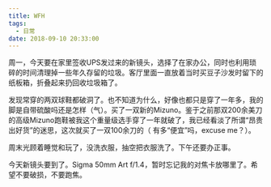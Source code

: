 ```yaml
---
title: WFH
tags:
  - 日常
date: 2018-09-10 20:33:00
---
```

周一，今天要在家里签收UPS发过来的新镜头，选择了在家办公，同时也利用琐碎的时间清理掉一些年久存留的垃圾。客厅里面一直放着当时买豆子沙发时留下的纸板箱，折叠起来扔回收垃圾箱了。

发现常穿的两双球鞋都破洞了。也不知道为什么，好像也都只是穿了一年多，我的脚是自带硫酸吗还是怎样（气）。买了一双新的Mizuno。鉴于之前那双200余美刀的高级Mizuno跑鞋被我这个重量级选手穿了一年就破了，我已经看淡了所谓“昂贵出好货”的迷思，这次就买了一双100余刀的（
有多“便宜”吗，excuse me？）。

周末光顾着睡觉和玩了，没洗衣服，抽空把衣服洗了。下午还要办正事。

今天新镜头要到了。Sigma 50mm Art f/1.4，暂时忘记我的对焦卡放哪里了。希望不要破损，不要跑焦。
